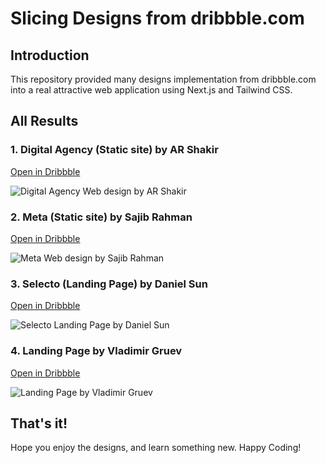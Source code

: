# Slicing Designs from dribbble.com

## Introduction

This repository provided many designs implementation from dribbble.com into a real attractive web application using Next.js and Tailwind CSS.

## All Results

### 1. Digital Agency (Static site) by AR Shakir

[Open in Dribbble](https://dribbble.com/shots/15915288-web-design-landing-page-saas/attachments/8009486?mode=media)

![Digital Agency Web design by AR Shakir](https://drive.google.com/uc?id=1Y2W6DRhz7_eEA5vR5FV4jO-BgS2IDPO7)

### 2. Meta (Static site) by Sajib Rahman

[Open in Dribbble](https://dribbble.com/shots/17569942-Keyword-Analysis-Website-Design-Meta/attachments/12716549?mode=media)

![Meta Web design by Sajib Rahman](https://drive.google.com/uc?id=1845346dAGqK7tCrEZUz_Vsj-MtbEnNwS)

### 3. Selecto (Landing Page) by Daniel Sun

[Open in Dribbble](https://dribbble.com/shots/16173831-web-design-landing-page)

![Selecto Landing Page by Daniel Sun](https://drive.google.com/uc?id=1qB_EUzMy4Ug5pxWeNn1VzFFp2Aj5iuh0)

### 4. Landing Page by Vladimir Gruev

[Open in Dribbble](https://dribbble.com/shots/16211602-Web-site-landing-page)

![Landing Page by Vladimir Gruev](https://drive.google.com/uc?id=1bPi31JIexTeJ7IoJY3M4MuCwPrNOQIwq)

## That's it!

Hope you enjoy the designs, and learn something new. Happy Coding!
